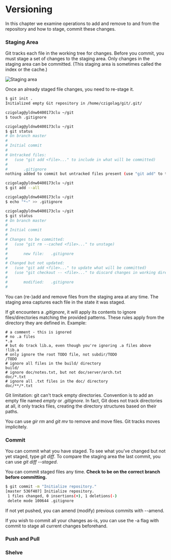 # Versioning

In this chapter we examine operations to add and remove to and from the repository and how to stage, commit these changes.

### Staging Area

Git tracks each file in the working tree for changes. Before you commit, you must stage a set of changes to the staging area. Only changes in the staging area can be committed.
(This staging area is sometimes called the index or the cache.)

![Staging area](http://git-scm.com/figures/18333fig0201-tn.png)

Once an already staged file changes, you need to re-stage it.

``` bash
$ git init .
Initialized empty Git repository in /home/czigolag/git/.git/

czigolag@yldnw0400173clu ~/git
$ touch .gitignore

czigolag@yldnw0400173clu ~/git
$ git status
# On branch master
#
# Initial commit
#
# Untracked files:
#   (use "git add <file>..." to include in what will be committed)
#
#       .gitignore
nothing added to commit but untracked files present (use "git add" to track)

czigolag@yldnw0400173clu ~/git
$ git add --all

czigolag@yldnw0400173clu ~/git
$ echo "*~" >> .gitignore

czigolag@yldnw0400173clu ~/git
$ git status
# On branch master
#
# Initial commit
#
# Changes to be committed:
#   (use "git rm --cached <file>..." to unstage)
#
#       new file:   .gitignore
#
# Changed but not updated:
#   (use "git add <file>..." to update what will be committed)
#   (use "git checkout -- <file>..." to discard changes in working directory)
#
#       modified:   .gitignore
#
```

You can (re-)add and remove files from the staging area at any time. The staging area captures each file in the state it was staged.

If git encounters a *.gitignore*, it will apply its contents to ignore files/directories matching the provided patterns. These rules apply from the directory they are defined in. Example:

```
# a comment - this is ignored
# no .a files
*.a
# but do track lib.a, even though you're ignoring .a files above
!lib.a
# only ignore the root TODO file, not subdir/TODO
/TODO
# ignore all files in the build/ directory
build/
# ignore doc/notes.txt, but not doc/server/arch.txt
doc/*.txt
# ignore all .txt files in the doc/ directory
doc/**/*.txt
```

Git limitation: git can't track empty directories. Convention is to add an empty file named *empty* or *.gitignore*. In fact, Git does not track directories at all, it only tracks files, creating the directory structures based on their paths.

You can use *gir rm* and *git mv* to remove and move files. Git tracks moves implicitely.

### Commit

You can commit what you have staged. To see what you’ve changed but not yet staged, type *git diff*. To compare the staging area the last commit, you can use *git diff --staged*.

You can commit staged files any time. **Check to be on the correct branch before committing.**

```bash
$ git commit -m "Initialize repository."
[master 536f407] Initialize repository.
 1 files changed, 0 insertions(+), 1 deletions(-)
 delete mode 100644 .gitignore
```

If not yet pushed, you can amend (modify) previous commits with --amend.

If you wish to commit all your changes as-is, you can use the -a flag with commit to stage all current changes beforehand.

### Push and Pull

### Shelve